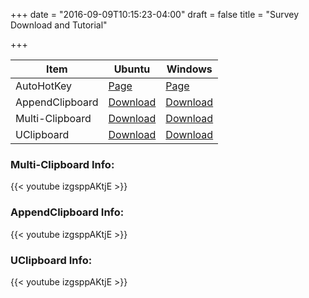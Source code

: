 +++
date = "2016-09-09T10:15:23-04:00"
draft = false
title = "Survey Download and Tutorial"

+++

Item | Ubuntu | Windows
--- | --- |---
AutoHotKey | [Page](autohotkey.com)| [Page](autohotkey.com)
AppendClipboard | [Download](autohotkey.com) | [Download](autohotkey.com)
Multi-Clipboard | [Download](autohotkey.com) | [Download](autohotkey.com)
UClipboard | [Download](autohotkey.com) | [Download](autohotkey.com)

### Multi-Clipboard Info:
{{< youtube izgsppAKtjE >}}
</br>
### AppendClipboard Info:
{{< youtube izgsppAKtjE >}}
</br>
### UClipboard Info:
{{< youtube izgsppAKtjE >}}
